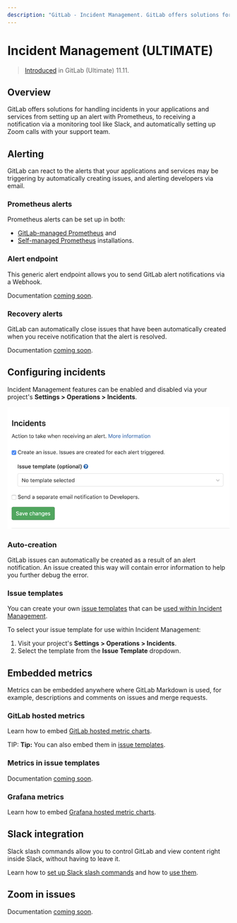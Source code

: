 ```yaml
---
description: "GitLab - Incident Management. GitLab offers solutions for handling incidents in your applications and services"
---
```


# Incident Management **(ULTIMATE)**

<!--For pages on newly introduced features, add the following line. If only some aspects of the feature have been introduced, specify what parts of the feature.-->
> [Introduced](https://gitlab.com/gitlab-org/gitlab/issues/4925) in GitLab (Ultimate) 11.11.

## Overview

GitLab offers solutions for handling incidents in your applications and services from setting up an alert with Prometheus, to receiving a notification via a monitoring tool like Slack, and automatically setting up Zoom calls with your support team.

## Alerting

GitLab can react to the alerts that your applications and services may be
triggering by automatically creating issues, and alerting developers via email.

### Prometheus alerts

Prometheus alerts can be set up in both:

- [GitLab-managed Prometheus](../project/integrations/prometheus.md#setting-up-alerts-for-prometheus-metrics-ultimate) and
- [Self-managed Prometheus](../project/integrations/prometheus.md#external-prometheus-instances) installations.

### Alert endpoint

This generic alert endpoint allows you to send GitLab alert notifications via a Webhook.

Documentation [coming soon](https://gitlab.com/gitlab-org/gitlab/issues/30832).

### Recovery alerts

GitLab can automatically close issues that have been automatically created when you receive notification that the alert is resolved.

Documentation [coming soon](https://gitlab.com/gitlab-org/gitlab/issues/30832).

## Configuring incidents

Incident Management features can be enabled and disabled via your project's **Settings > Operations > Incidents**.

![Incident Management Settings](img/incident_management_settings.png)

### Auto-creation

GitLab issues can automatically be created as a result of an alert notification. An issue created this way will contain error information to help you further debug the error.

### Issue templates

You can create your own [issue templates](../project/description_templates.md#creating-issue-templates)
that can be [used within Incident Management](../project/integrations/prometheus.md#taking-action-on-incidents-ultimate).

To select your issue template for use within Incident Management:

1. Visit your project's **Settings > Operations > Incidents**.
1. Select the template from the **Issue Template** dropdown.


## Embedded metrics

Metrics can be embedded anywhere where GitLab Markdown is used, for example, descriptions and comments on issues and merge requests.

### GitLab hosted metrics

Learn how to embed [GitLab hosted metric charts](../project/integrations/prometheus.md#embedding-metric-charts-within-gitlab-flavored-markdown).

TIP: **Tip:**
You can also embed them in [issue templates](#metrics-in-issue-templates).

### Metrics in issue templates

Documentation [coming soon](https://gitlab.com/gitlab-org/gitlab/issues/30832).

### Grafana metrics

Learn how to embed [Grafana hosted metric charts](./project/integrations/prometheus.md#embedding-live-grafana-charts).

## Slack integration

Slack slash commands allow you to control GitLab and view content right inside Slack, without having to leave it.

Learn how to [set up Slack slash commands](../project/integrations/slack_slash_commands.md) and how to [use them](../../integration/slash_commands.md).

## Zoom in issues

Documentation [coming soon](https://gitlab.com/gitlab-org/gitlab/issues/30832).
